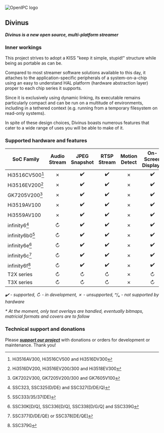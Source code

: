 ![OpenIPC logo][logo]

## Divinus
**_Divinus is a new open source, multi-platform streamer_**

### Inner workings

This project strives to adopt a KISS "keep it simple, stupid!" structure while being as portable as can be.

Compared to most streamer software solutions available to this day, it attaches to the application-specific peripherals of a system-on-a-chip using an easy to understand HAL platform (hardware abstraction layer) proper to each chip series it supports.

Since it is exclusively using dynamic linking, its executable remains particularly compact and can be run on a multitude of environments, including in a tethered context (e.g. running from a temporary filesystem on read-only systems).

In spite of these design choices, Divinus boasts numerous features that cater to a wide range of uses you will be able to make of it.


### Supported hardware and features

| SoC Family              | Audio Stream | JPEG Snapshot | RTSP Stream | Motion Detect | On-Screen Display* |
|-------------------------|:------------:|:-------------:|:-----------:|:-------------:|:------------------:|
| Hi3516CV500[^1]         | ✗            | ✔️           | ✔️          | ✗            | ✔️                 |
| Hi3516EV200[^2]         | ✗            | ✔️           | ✔️          | ✗            | ✔️                 |
| GK7205V200[^3]          | ✗            | ✔️           | ✔️          | ✗            | ✔️                 |
| Hi3519AV100             | ✗            | ✔️           | ✔️          | ✗            | ✔️                 |
| Hi3559AV100             | ✗            | ✔️           | ✔️          | ✗            | ✔️                 |
| infinity6[^4]           | ↻            | ✔️           | ✔️          | ✗            | ✔️                 |
| infinity6b0[^5]         | ↻            | ✔️           | ✔️          | ✗            | ✔️                 |
| infinity6e[^6]          | ↻            | ✔️           | ✔️          | ✗            | ✔️                 |
| infinity6c[^7]          | ↻            | ✔️           | ✔️          | ✗            | ✔️                 |
| infinity6f[^8]          | ↻            | ✔️           | ✔️          | ✗            | ✔️                 |
| T2X series              | ↻            | ↻            | ↻           | ✗            | ↻                  |
| T3X series              | ↻            | ↻            | ↻           | ✗            | ↻                  |

_✔️ - supported, ↻ - in development, ✗ - unsupported, ⁿ/ₐ - not supported by hardware_

_* At the moment, only text overlays are handled, eventually bitmaps, matricial formats and covers are to follow_

[^1]: Hi3516AV300, Hi3516CV500 and Hi3516DV300
[^2]: Hi3516DV200, Hi3516EV200/300 and Hi3518EV300
[^3]: GK7202V300, GK7205V200/300 and GK7605V100
[^4]: SSC323, SSC325(D/DE) and SSC327(D/DE/Q)
[^5]: SSC333/35/37(DE)
[^6]: SSC30K\[D/Q\], SSC336\[D/Q\], SSC338\[D/G/Q\] and SSC339G
[^7]: SSC377(D/DE/QE) or SSC378\[DE/QE\]
[^8]: SSC379G


### Technical support and donations

Please **_[support our project](https://openipc.org/support-open-source)_** with donations or orders for development or maintenance. Thank you!


[logo]: https://openipc.org/assets/openipc-logo-black.svg
